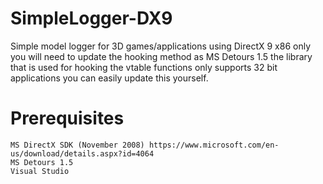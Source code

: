 # SimpleLogger-DX9
Simple model logger for 3D games/applications using DirectX 9 x86 only you will need to update the hooking method as MS Detours 1.5
the library that is used for hooking the vtable functions only supports 32 bit applications you can easily update this yourself.

# Prerequisites
```
MS DirectX SDK (November 2008) https://www.microsoft.com/en-us/download/details.aspx?id=4064
MS Detours 1.5
Visual Studio
```
